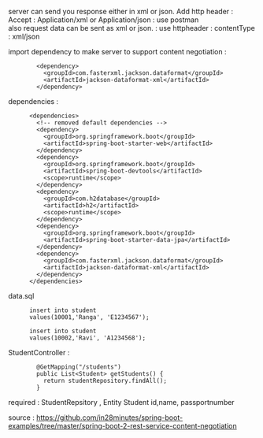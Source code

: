 server can send you response either in xml or json. Add http header : Accept : Application/xml or Application/json : use postman  
also request data can be sent as xml or json. : use httpheader : contentType : xml/json  


import dependency to make server to support content negotiation : 

            <dependency>
              <groupId>com.fasterxml.jackson.dataformat</groupId>
              <artifactId>jackson-dataformat-xml</artifactId>
            </dependency>


dependencies : 

          <dependencies>
            <!-- removed default dependencies -->
            <dependency>
              <groupId>org.springframework.boot</groupId>
              <artifactId>spring-boot-starter-web</artifactId>
            </dependency>
            <dependency>
              <groupId>org.springframework.boot</groupId>
              <artifactId>spring-boot-devtools</artifactId>
              <scope>runtime</scope>
            </dependency>
            <dependency>
              <groupId>com.h2database</groupId>
              <artifactId>h2</artifactId>
              <scope>runtime</scope>
            </dependency>
            <dependency>
              <groupId>org.springframework.boot</groupId>
              <artifactId>spring-boot-starter-data-jpa</artifactId>
            </dependency>
            <dependency>
              <groupId>com.fasterxml.jackson.dataformat</groupId>
              <artifactId>jackson-dataformat-xml</artifactId>
            </dependency>
          </dependencies>

data.sql


          insert into student
          values(10001,'Ranga', 'E1234567');

          insert into student
          values(10002,'Ravi', 'A1234568');
          
StudentController :

            @GetMapping("/students")
            public List<Student> getStudents() {
              return studentRepository.findAll();
            }
            
required : StudentRepsitory , Entity Student id,name, passportnumber       

source : 
https://github.com/in28minutes/spring-boot-examples/tree/master/spring-boot-2-rest-service-content-negotiation
